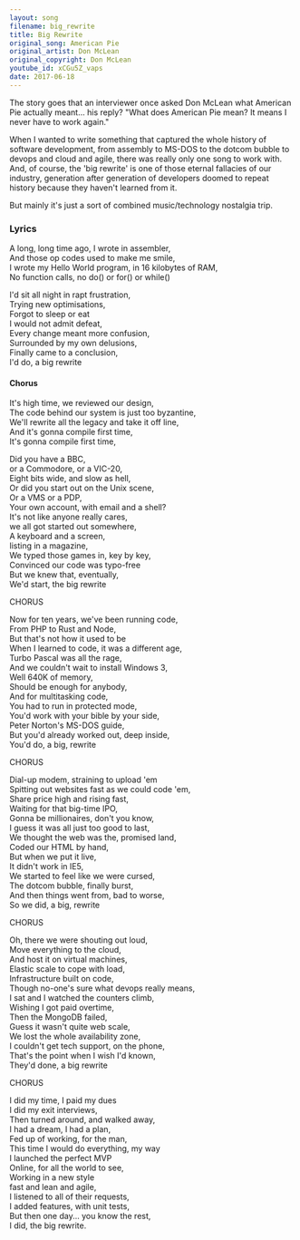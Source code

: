 ```yaml
---    
layout: song
filename: big_rewrite
title: Big Rewrite
original_song: American Pie
original_artist: Don McLean
original_copyright: Don McLean
youtube_id: xCGu5Z_vaps
date: 2017-06-18
---
```

  
The story goes that an interviewer once asked Don McLean what American Pie actually meant... his reply? "What does American Pie mean? It means I never have to work again."  
  
When I wanted to write something that captured the whole history of software development, from assembly to MS-DOS to the dotcom bubble to devops and cloud and agile, there was really only one song to work with. And, of course, the 'big rewrite' is one of those eternal fallacies of our industry, generation after generation of developers doomed to repeat history because they haven't learned from it.

But mainly it's just a sort of combined music/technology nostalgia trip. 
  
### Lyrics    
  
A long, long time ago, I wrote in assembler,  
And those op codes used to make me smile,  
I wrote my Hello World program, in 16 kilobytes of RAM,  
No function calls, no do() or for() or while()  
  
I'd sit all night in rapt frustration,   
Trying new optimisations,  
Forgot to sleep or eat  
I would not admit defeat,  
Every change meant more confusion,  
Surrounded by my own delusions,  
Finally came to a conclusion,  
I'd do, a big rewrite  
  
#### Chorus  
  
It's high time, we reviewed our design,  
The code behind our system is just too byzantine,  
We'll rewrite all the legacy and take it off line,  
And it's gonna compile first time,  
It's gonna compile first time,  
  
Did you have a BBC,  
or a Commodore, or a VIC-20,  
Eight bits wide, and slow as hell,  
Or did you start out on the Unix scene,  
Or a VMS or a PDP,  
Your own account, with email and a shell?  
It's not like anyone really cares,  
we all got started out somewhere,  
A keyboard and a screen,  
listing in a magazine,  
We typed those games in, key by key,  
Convinced our code was typo-free  
But we knew that, eventually,  
We'd start, the big rewrite  
  
CHORUS   
  
Now for ten years, we've been running code,  
From PHP to Rust and Node,  
But that's not how it used to be  
When I learned to code, it was a different age,  
Turbo Pascal was all the rage,  
And we couldn't wait to install Windows 3,  
Well 640K of memory,  
Should be enough for anybody,  
And for multitasking code,  
You had to run in protected mode,  
You'd work with your bible by your side,  
Peter Norton's MS-DOS guide,  
But you'd already worked out, deep inside,  
You'd do, a big, rewrite  
  
CHORUS  
  
Dial-up modem, straining to upload 'em  
Spitting out websites fast as we could code 'em,  
Share price high and rising fast,  
Waiting for that big-time IPO,  
Gonna be millionaires, don't you know,  
I guess it was all just too good to last,  
We thought the web was the, promised land,  
Coded our HTML by hand,  
But when we put it live,  
It didn't work in IE5,  
We started to feel like we were cursed,   
The dotcom bubble, finally burst,  
And then things went from, bad to worse,  
So we did, a big, rewrite  
  
CHORUS  
  
Oh, there we were shouting out loud,  
Move everything to the cloud,  
And host it on virtual machines,  
Elastic scale to cope with load,  
Infrastructure built on code,  
Though no-one's sure what devops really means,  
I sat and I watched the counters climb,  
Wishing I got paid overtime,  
Then the MongoDB failed,  
Guess it wasn't quite web scale,  
We lost the whole availability zone,   
I couldn't get tech support, on the phone,  
That's the point when I wish I'd known,  
They'd done, a big rewrite  
  
CHORUS  
  
I did my time, I paid my dues  
I did my exit interviews,  
Then turned around, and walked away,  
I had a dream, I had a plan,  
Fed up of working, for the man,  
This time I would do everything, my way  
I launched the perfect MVP  
Online, for all the world to see,  
Working in a new style  
fast and lean and agile,  
I listened to all of their requests,  
I added features, with unit tests,  
But then one day... you know the rest,  
I did, the big rewrite.  
  
  
